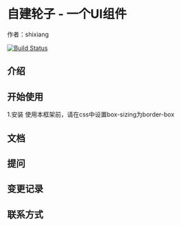 # 自建轮子 - 一个UI组件  
作者：shixiang

[![Build Status](https://travis-ci.org/MccSx/lunzhi-demo.svg?branch=master)](https://travis-ci.org/MccSx/lunzhi-demo)

## 介绍

## 开始使用

1.安装
使用本框架前，请在css中设置box-sizing为border-box

## 文档

## 提问

## 变更记录

## 联系方式
